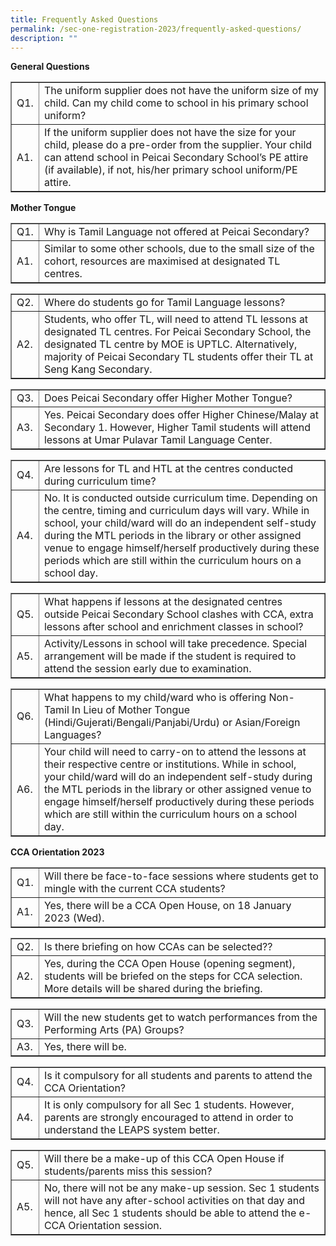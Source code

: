 ```yaml
---
title: Frequently Asked Questions
permalink: /sec-one-registration-2023/frequently-asked-questions/
description: ""
---
```

<p><strong>General Questions</strong></p>
<table style="border-collapse: collapse; width: 100%;" border="1">
<tbody>
<tr>
<td style="width: 5%;">Q1.</td>
<td style="width: 95%;">The uniform supplier does not have the uniform size of my child. Can my child come to school in his primary school uniform?</td>
</tr>
<tr>
<td style="width: 5%;">A1.</td>
<td style="width: 95%;">If the uniform supplier does not have the size for your child, please do a pre-order from the supplier. Your child can attend school in Peicai Secondary School&rsquo;s PE attire (if available), if not, his/her primary school uniform/PE attire.</td>
</tr>
</tbody>
</table>
<p><strong>Mother Tongue</strong></p>
<table style="border-collapse: collapse; width: 100%;" border="1">
<tbody>
<tr>
<td style="width: 5%;">Q1.</td>
<td style="width: 95%;">Why is Tamil Language not offered at Peicai Secondary?</td>
</tr>
<tr>
<td style="width: 5%;">A1.</td>
<td style="width: 95%;">Similar to some other schools, due to the small size of the cohort, resources are maximised at designated TL centres.</td>
</tr>
</tbody>
</table>
<table style="border-collapse: collapse; width: 100%;" border="1">
<tbody>
<tr>
<td style="width: 5%;">Q2.</td>
<td style="width: 95%;">Where do students go for Tamil Language lessons?</td>
</tr>
<tr>
<td style="width: 5%;">A2.</td>
<td style="width: 95%;">Students, who offer TL, will need to attend TL lessons at designated TL centres. For Peicai Secondary School, the designated TL centre by MOE is UPTLC. Alternatively, majority of Peicai Secondary TL students offer their TL at Seng Kang Secondary.</td>
</tr>
</tbody>
</table>
<table style="border-collapse: collapse; width: 100%;" border="1">
<tbody>
<tr>
<td style="width: 5%;">Q3.</td>
<td style="width: 95%;">Does Peicai Secondary offer Higher Mother Tongue?</td>
</tr>
<tr>
<td style="width: 5%;">A3.</td>
<td style="width: 95%;">Yes. Peicai Secondary does offer Higher Chinese/Malay at Secondary 1. However, Higher Tamil students will attend lessons at Umar Pulavar Tamil Language Center.</td>
</tr>
</tbody>
</table>
<table style="border-collapse: collapse; width: 100%;" border="1">
<tbody>
<tr>
<td style="width: 5%;">Q4.</td>
<td style="width: 95%;">Are lessons for TL and HTL at the centres conducted during curriculum time?</td>
</tr>
<tr>
<td style="width: 5%;">A4.</td>
<td style="width: 95%;">No. It is conducted outside curriculum time. Depending on the centre, timing and curriculum days will vary.  While in school, your child/ward will do an independent self-study during the MTL periods in the library or other assigned venue to engage himself/herself productively during these periods which are still within the curriculum hours on a school day.</td>
</tr>
</tbody>
</table>
<table style="border-collapse: collapse; width: 100%;" border="1">
<tbody>
<tr>
<td style="width: 5%;">Q5.</td>
<td style="width: 95%;">What happens if lessons at the designated centres outside Peicai Secondary School clashes with CCA, extra lessons after school and enrichment classes in school?</td>
</tr>
<tr>
<td style="width: 5%;">A5.</td>
<td style="width: 95%;">Activity/Lessons in school will take precedence.  Special arrangement will be made if the student is required to attend the session early due to examination.</td>
</tr>
</tbody>
</table>
<table style="border-collapse: collapse; width: 100%;" border="1">
<tbody>
<tr>
<td style="width: 5%;">Q6.</td>
<td style="width: 95%;">What happens to my child/ward who is offering Non-Tamil In Lieu of Mother Tongue (Hindi/Gujerati/Bengali/Panjabi/Urdu) or Asian/Foreign Languages?</td>
</tr>
<tr>
<td style="width: 5%;">A6.</td>
<td style="width: 95%;">Your child will need to carry-on to attend the lessons at their respective centre or institutions. While in school, your child/ward will do an independent self-study during the MTL periods in the library or other assigned venue to engage himself/herself productively during these periods which are still within the curriculum hours on a school day.</td>
</tr>
</tbody>
</table>
<p><strong>CCA Orientation 2023</strong></p>
<table style="border-collapse: collapse; width: 100%;" border="1">
<tbody>
<tr>
<td style="width: 5%;">Q1.</td>
<td style="width: 95%;">Will there be face-to-face sessions where students get to mingle with the current CCA students?</td>
</tr>
<tr>
<td style="width: 5%;">A1.</td>
<td style="width: 95%;">Yes, there will be a CCA Open House, on 18 January 2023 (Wed).</td>
</tr>
</tbody>
</table>
<table style="border-collapse: collapse; width: 100%;" border="1">
<tbody>
<tr>
<td style="width: 5%;">Q2.</td>
<td style="width: 95%;">Is there briefing on how CCAs can be selected??</td>
</tr>
<tr>
<td style="width: 5%;">A2.</td>
<td style="width: 95%;">Yes, during the CCA Open House (opening segment), students will be briefed on the steps for CCA selection. More details will be shared during the briefing.</td>
</tr>
</tbody>
</table>
<table style="border-collapse: collapse; width: 100%;" border="1">
<tbody>
<tr>
<td style="width: 5%;">Q3.</td>
<td style="width: 95%;">Will the new students get to watch performances from the Performing Arts (PA) Groups?</td>
</tr>
<tr>
<td style="width: 5%;">A3.</td>
<td style="width: 95%;">Yes, there will be.</td>
</tr>
</tbody>
</table>
<table style="border-collapse: collapse; width: 100%;" border="1">
<tbody>
<tr>
<td style="width: 5%;">Q4.</td>
<td style="width: 95%;">Is it compulsory for all students and parents to attend the CCA Orientation?</td>
</tr>
<tr>
<td style="width: 5%;">A4.</td>
<td style="width: 95%;">It is only compulsory for all Sec 1 students. However, parents are strongly encouraged to attend in order to understand the LEAPS system better.</td>
</tr>
</tbody>
</table>
<table style="border-collapse: collapse; width: 100%;" border="1">
<tbody>
<tr>
<td style="width: 5%;">Q5.</td>
<td style="width: 95%;">Will there be a make-up of this CCA Open House if students/parents miss this session?</td>
</tr>
<tr>
<td style="width: 5%;">A5.</td>
<td style="width: 95%;">No, there will not be any make-up session. Sec 1 students will not have any after-school activities on that day and hence, all Sec 1 students should be able to attend the e-CCA Orientation session.</td>
</tr>
</tbody>
</table>